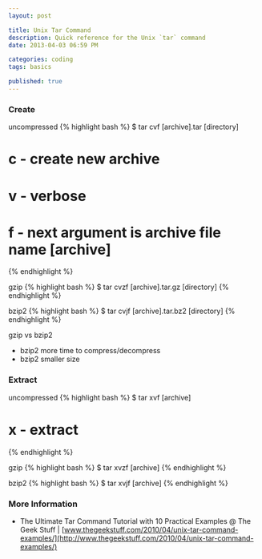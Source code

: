 ```yaml
---
layout: post

title: Unix Tar Command
description: Quick reference for the Unix `tar` command
date: 2013-04-03 06:59 PM

categories: coding
tags: basics

published: true
---
```


### Create

uncompressed
{% highlight bash %}
$ tar cvf [archive].tar [directory]
# c - create new archive
# v - verbose
# f - next argument is archive file name [archive]
{% endhighlight %}

gzip
{% highlight bash %}
$ tar cvzf [archive].tar.gz [directory]
{% endhighlight %}

bzip2
{% highlight bash %}
$ tar cvjf [archive].tar.bz2 [directory]
{% endhighlight %}

gzip vs bzip2

- bzip2 more time to compress/decompress
- bzip2 smaller size


### Extract

uncompressed
{% highlight bash %}
$ tar xvf [archive]
# x - extract
{% endhighlight %}

gzip
{% highlight bash %}
$ tar xvzf [archive]
{% endhighlight %}

bzip2
{% highlight bash %}
$ tar xvjf [archive]
{% endhighlight %}


### More Information

- The Ultimate Tar Command Tutorial with 10 Practical Examples @ The Geek Stuff | [www.thegeekstuff.com/2010/04/unix-tar-command-examples/](http://www.thegeekstuff.com/2010/04/unix-tar-command-examples/)